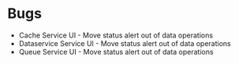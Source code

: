 # Bugs

- Cache Service UI -  Move status alert out of data operations
- Dataservice Service UI -  Move status alert out of data operations
- Queue Service UI -  Move status alert out of data operations

